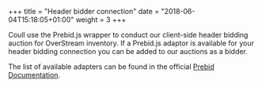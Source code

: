 +++
title = "Header bidder connection"
date = "2018-06-04T15:18:05+01:00"
weight = 3
+++

Coull use the Prebid.js wrapper to conduct our client-side header bidding auction for OverStream inventory. If a Prebid.js adaptor is available for your header bidding connection you can be added to our auctions as a bidder.

The list of available adapters can be found in the official <a href="http://prebid.org/dev-docs/bidders.html#bidders" target="_blank">Prebid Documentation</a>.